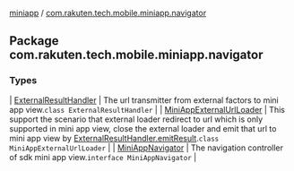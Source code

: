 [miniapp](../index.md) / [com.rakuten.tech.mobile.miniapp.navigator](./index.md)

## Package com.rakuten.tech.mobile.miniapp.navigator

### Types

| [ExternalResultHandler](-external-result-handler/index.md) | The url transmitter from external factors to mini app view.`class ExternalResultHandler` |
| [MiniAppExternalUrlLoader](-mini-app-external-url-loader/index.md) | This support the scenario that external loader redirect to url which is only supported in mini app view, close the external loader and emit that url to mini app view by [ExternalResultHandler.emitResult](-external-result-handler/emit-result.md).`class MiniAppExternalUrlLoader` |
| [MiniAppNavigator](-mini-app-navigator/index.md) | The navigation controller of sdk mini app view.`interface MiniAppNavigator` |

